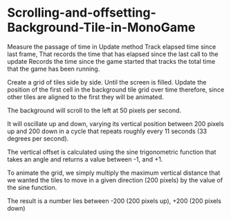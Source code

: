 # Scrolling-and-offsetting-Background-Tile-in-MonoGame

Measure the passage of time in Update method
Track elapsed time since last frame, That records the time that has elapsed since the last call to the update 
Records the time since the game started that tracks the total time that the game has been running.


Create a grid of tiles side by side. Until the screen is filled.
Update the position of the first cell in the background tile grid over time therefore, since other tiles are aligned to the first they will be animated.

The background will scroll to the left at 50 pixels per second. 

It will oscillate up and down, varying its vertical position between 200 pixels up and 200 down in a cycle that repeats roughly every 11 seconds (33 degrees per second). 

The vertical offset is calculated using the sine trigonometric function that takes an angle and returns a value between -1, and +1.

To animate the grid, we simply multiply the maximum vertical distance that we wanted the tiles to move in a given direction (200 pixels) by the value of the sine function.

The result is a number lies between -200 (200 pixels up), +200 (200 pixels down)

